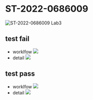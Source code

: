 # ST-2022-0686009

![ST-2022-0686009 Lab3](https://github.com/shanhsinlee/ST-2022-0686009/actions/workflows/main.yml/badge.svg)

## test fail
 - worklfow
 ![](https://i.imgur.com/IHi4bwm.jpg)
 - detail
 ![](https://i.imgur.com/KTDUHW1.jpg)

## test pass
 - worklfow
 ![](https://i.imgur.com/N0BcZp7.jpg)
 - detail
 ![](https://i.imgur.com/vlxgycJ.jpg)
